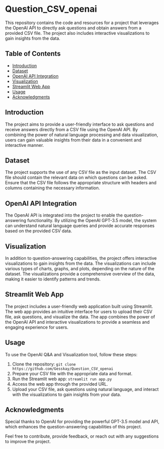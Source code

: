 # Question_CSV_openai

This repository contains the code and resources for a project that leverages the OpenAI API to directly ask questions and obtain answers from a provided CSV file. The project also includes interactive visualizations to gain insights from the data.

## Table of Contents
- [Introduction](#introduction)
- [Dataset](#dataset)
- [OpenAI API Integration](#openai-api-integration)
- [Visualization](#visualization)
- [Streamlit Web App](#streamlit-web-app)
- [Usage](#usage)
- [Acknowledgments](#acknowledgments)

## Introduction
The project aims to provide a user-friendly interface to ask questions and receive answers directly from a CSV file using the OpenAI API. By combining the power of natural language processing and data visualization, users can gain valuable insights from their data in a convenient and interactive manner.

## Dataset
The project supports the use of any CSV file as the input dataset. The CSV file should contain the relevant data on which questions can be asked. Ensure that the CSV file follows the appropriate structure with headers and columns containing the necessary information.

## OpenAI API Integration
The OpenAI API is integrated into the project to enable the question-answering functionality. By utilizing the OpenAI GPT-3.5 model, the system can understand natural language queries and provide accurate responses based on the provided CSV data.

## Visualization
In addition to question-answering capabilities, the project offers interactive visualizations to gain insights from the data. The visualizations can include various types of charts, graphs, and plots, depending on the nature of the dataset. The visualizations provide a comprehensive overview of the data, making it easier to identify patterns and trends.

## Streamlit Web App
The project includes a user-friendly web application built using Streamlit. The web app provides an intuitive interface for users to upload their CSV file, ask questions, and visualize the data. The app combines the power of the OpenAI API and interactive visualizations to provide a seamless and engaging experience for users.

## Usage
To use the OpenAI Q&A and Visualization tool, follow these steps:

1. Clone the repository: `git clone https://github.com/Gesskay/Question_CSV_openai`
2. Prepare your CSV file with the appropriate data and format.
3. Run the Streamlit web app: `streamlit run app.py`
4. Access the web app through the provided URL.
5. Upload your CSV file, ask questions using natural language, and interact with the visualizations to gain insights from your data.

## Acknowledgments
Special thanks to OpenAI for providing the powerful GPT-3.5 model and API, which enhances the question-answering capabilities of this project.

Feel free to contribute, provide feedback, or reach out with any suggestions to improve the project.
